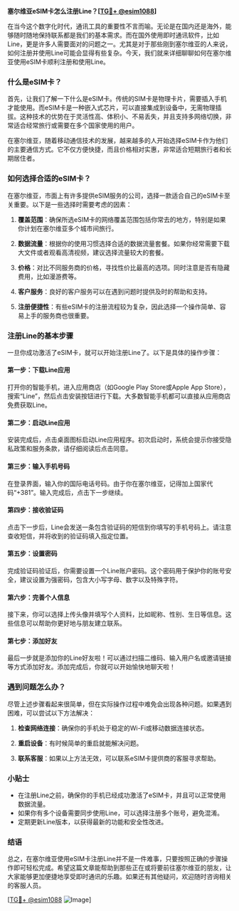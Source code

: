 **塞尔维亚eSIM卡怎么注册Line？[[TG💪+ @esim1088](https://t.me/s/esim1088)]**

在当今这个数字化时代，通讯工具的重要性不言而喻。无论是在国内还是海外，能够随时随地保持联系都是我们的基本需求。而在国外使用即时通讯软件，比如Line，更是许多人需要面对的问题之一。尤其是对于那些刚到塞尔维亚的人来说，如何注册并使用Line可能会显得有些复杂。今天，我们就来详细聊聊如何在塞尔维亚使用eSIM卡顺利注册和使用Line。

### 什么是eSIM卡？

首先，让我们了解一下什么是eSIM卡。传统的SIM卡是物理卡片，需要插入手机才能使用。而eSIM卡是一种嵌入式芯片，可以直接集成到设备中，无需物理插拔。这种技术的优势在于灵活性高、体积小、不易丢失，并且支持多网络切换，非常适合经常旅行或需要在多个国家使用的用户。

在塞尔维亚，随着移动通信技术的发展，越来越多的人开始选择eSIM卡作为他们的主要通信方式。它不仅方便快捷，而且价格相对实惠，非常适合短期旅行者和长期居住者。

### 如何选择合适的eSIM卡？

在塞尔维亚，市面上有许多提供eSIM服务的公司，选择一款适合自己的eSIM卡至关重要。以下是一些选择时需要考虑的因素：

1. **覆盖范围**：确保所选eSIM卡的网络覆盖范围包括你常去的地方，特别是如果你计划在塞尔维亚多个城市间旅行。
   
2. **数据流量**：根据你的使用习惯选择合适的数据流量套餐。如果你经常需要下载大文件或者观看高清视频，建议选择流量较大的套餐。

3. **价格**：对比不同服务商的价格，寻找性价比最高的选项。同时注意是否有隐藏费用，比如漫游费等。

4. **客户服务**：良好的客户服务可以在遇到问题时提供及时的帮助和支持。

5. **注册便捷性**：有些eSIM卡的注册流程较为复杂，因此选择一个操作简单、容易上手的服务商也很重要。

### 注册Line的基本步骤

一旦你成功激活了eSIM卡，就可以开始注册Line了。以下是具体的操作步骤：

#### 第一步：下载Line应用
打开你的智能手机，进入应用商店（如Google Play Store或Apple App Store），搜索“Line”，然后点击安装按钮进行下载。大多数智能手机都可以直接从应用商店免费获取Line。

#### 第二步：启动Line应用
安装完成后，点击桌面图标启动Line应用程序。初次启动时，系统会提示你接受隐私政策和服务条款，请仔细阅读后点击同意。

#### 第三步：输入手机号码
在登录界面，输入你的国际电话号码。由于你在塞尔维亚，记得加上国家代码“+381”。输入完成后，点击下一步继续。

#### 第四步：接收验证码
点击下一步后，Line会发送一条包含验证码的短信到你填写的手机号码上。请注意查收短信，并将收到的验证码填入指定位置。

#### 第五步：设置密码
完成验证码验证后，你需要设置一个Line账户密码。这个密码用于保护你的账号安全，建议设置为强密码，包含大小写字母、数字以及特殊字符。

#### 第六步：完善个人信息
接下来，你可以选择上传头像并填写个人资料，比如昵称、性别、生日等信息。这些信息可以帮助你更好地与朋友建立联系。

#### 第七步：添加好友
最后一步就是添加你的Line好友啦！可以通过扫描二维码、输入用户名或邀请链接等方式添加好友。添加完成后，你就可以开始愉快地聊天啦！

### 遇到问题怎么办？

尽管上述步骤看起来很简单，但在实际操作过程中难免会出现各种问题。如果遇到困难，可以尝试以下方法解决：

1. **检查网络连接**：确保你的手机处于稳定的Wi-Fi或移动数据连接状态。
   
2. **重启设备**：有时候简单的重启就能解决问题。
   
3. **联系客服**：如果以上方法无效，可以联系eSIM卡提供商的客服寻求帮助。

### 小贴士

- 在注册Line之前，确保你的手机已经成功激活了eSIM卡，并且可以正常使用数据流量。
- 如果你有多个设备需要同步使用Line，可以选择注册多个账号，避免混淆。
- 定期更新Line版本，以获得最新的功能和安全性改进。

### 结语

总之，在塞尔维亚使用eSIM卡注册Line并不是一件难事，只要按照正确的步骤操作即可轻松完成。希望这篇文章能帮助到那些正在或将要前往塞尔维亚的朋友，让大家能够更加便捷地享受即时通讯的乐趣。如果还有其他疑问，欢迎随时咨询相关的客服人员。

[[TG💪+ @esim1088](https://t.me/s/esim1088) ![Image](https://i.postimg.cc/4NQfJmqS/Snipaste-2025-05-13-00-14-12.png)]